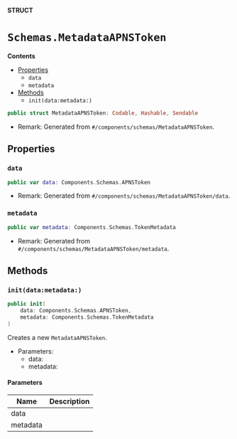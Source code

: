 **STRUCT**

# `Schemas.MetadataAPNSToken`

**Contents**

- [Properties](#properties)
  - `data`
  - `metadata`
- [Methods](#methods)
  - `init(data:metadata:)`

```swift
public struct MetadataAPNSToken: Codable, Hashable, Sendable
```

- Remark: Generated from `#/components/schemas/MetadataAPNSToken`.

## Properties
### `data`

```swift
public var data: Components.Schemas.APNSToken
```

- Remark: Generated from `#/components/schemas/MetadataAPNSToken/data`.

### `metadata`

```swift
public var metadata: Components.Schemas.TokenMetadata
```

- Remark: Generated from `#/components/schemas/MetadataAPNSToken/metadata`.

## Methods
### `init(data:metadata:)`

```swift
public init(
    data: Components.Schemas.APNSToken,
    metadata: Components.Schemas.TokenMetadata
)
```

Creates a new `MetadataAPNSToken`.

- Parameters:
  - data:
  - metadata:

#### Parameters

| Name | Description |
| ---- | ----------- |
| data |  |
| metadata |  |
